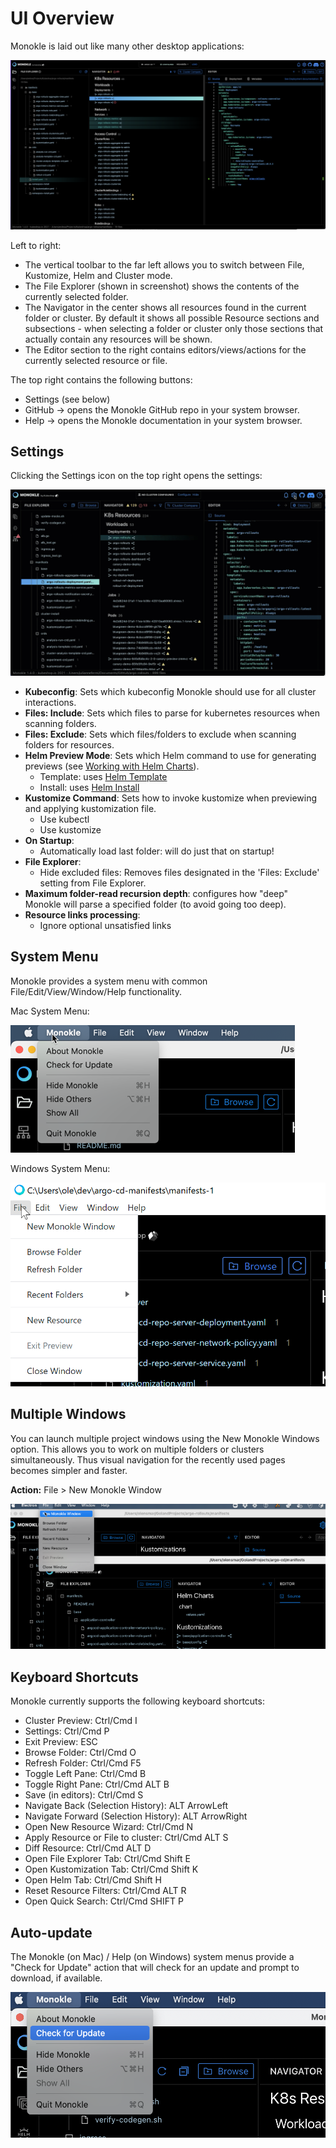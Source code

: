 # UI Overview

Monokle is laid out like many other desktop applications:

![Monokle UI](img/monokle-ui-1.4.0.png)


Left to right:

- The vertical toolbar to the far left allows you to switch between File, Kustomize, Helm and Cluster mode.
- The File Explorer (shown in screenshot) shows the contents of the currently selected folder.
- The Navigator in the center shows all resources found in the current folder or cluster. By default it shows all possible
  Resource sections and subsections - when selecting a folder or cluster only those sections that actually contain
  any resources will be shown.
- The Editor section to the right contains editors/views/actions for the currently selected resource or file.

The top right contains the following buttons:

- Settings (see below)
- GitHub -> opens the Monokle GitHub repo in your system browser.
- Help -> opens the Monokle documentation in your system browser.

## Settings

Clicking the Settings icon on the top right opens the settings:

![Monokle Settings](img/monokle-settings.gif)

- **Kubeconfig**: Sets which kubeconfig Monokle should use for all cluster interactions.
- **Files: Include**: Sets which files to parse for kubernetes resources when scanning folders.
- **Files: Exclude**: Sets which files/folders to exclude when scanning folders for resources.
- **Helm Preview Mode**: Sets which Helm command to use for generating previews (see [Working with Helm Charts](helm.md)).
  - Template: uses [Helm Template](https://helm.sh/docs/helm/helm_template/)
  - Install: uses [Helm Install](https://helm.sh/docs/helm/helm_install/)
- **Kustomize Command**: Sets how to invoke kustomize when previewing and applying kustomization file.
  - Use kubectl
  - Use kustomize
- **On Startup**:
  - Automatically load last folder: will do just that on startup!
- **File Explorer**:
  - Hide excluded files: Removes files designated in the 'Files: Exclude' setting from File Explorer.
- **Maximum folder-read recursion depth**: configures how "deep" Monokle will parse a specified folder (to avoid going too deep).
- **Resource links processing**: 
  - Ignore optional unsatisfied links

## System Menu

Monokle provides a system menu with common File/Edit/View/Window/Help functionality.

Mac System Menu:

![MacOS Monokle System Menu](img/mac-system-menu.png)

Windows System Menu:

![Windows Monokle System Menu](img/windows-system-menu.png)

## Multiple Windows

You can launch multiple project windows using the New Monokle Windows option. This allows you to work on multiple folders or clusters simultaneously. Thus visual navigation for the recently used pages becomes simpler and faster.

**Action:** File > New Monokle Window

![Multiple Window](img/multiple-window.png)

## Keyboard Shortcuts

Monokle currently supports the following keyboard shortcuts:

- Cluster Preview: Ctrl/Cmd I
- Settings: Ctrl/Cmd P
- Exit Preview: ESC
- Browse Folder: Ctrl/Cmd O
- Refresh Folder: Ctrl/Cmd F5
- Toggle Left Pane: Ctrl/Cmd B
- Toggle Right Pane: Ctrl/Cmd ALT B
- Save (in editors): Ctrl/Cmd S
- Navigate Back (Selection History): ALT ArrowLeft
- Navigate Forward (Selection History): ALT ArrowRight
- Open New Resource Wizard: Ctrl/Cmd N
- Apply Resource or File to cluster: Ctrl/Cmd ALT S
- Diff Resource: Ctrl/Cmd ALT D
- Open File Explorer Tab: Ctrl/Cmd Shift E
- Open Kustomization Tab: Ctrl/Cmd Shift K
- Open Helm Tab: Ctrl/Cmd Shift H
- Reset Resource Filters: Ctrl/Cmd ALT R
- Open Quick Search: Ctrl/Cmd SHIFT P

## Auto-update

The Monokle (on Mac) / Help (on Windows) system menus provide a "Check for Update" action that will check for an update
and prompt to download, if available.

![Auto Update](img/monokle-check-for-update.png)
